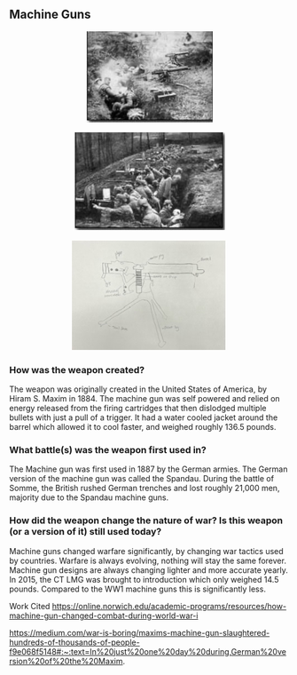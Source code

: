 ## Machine Guns
<p style="text-align:center;"><img src="/images/machinegun1.jpg" /></p>
<p style="text-align:center;"><img src="/images/machinegun2.jpg" /></p>
<p style="text-align:center;"><img src="/images/machinegun3.jpg" /></p>

### How was the weapon created?

The weapon was originally created in the United States of America, by Hiram S. Maxim in 1884. The machine gun was self powered and relied on energy released from the firing cartridges that then dislodged multiple bullets with just a pull of a trigger. It had a water cooled jacket around the barrel which allowed it to cool faster, and weighed roughly 136.5 pounds.

### What battle(s) was the weapon first used in? 

The Machine gun was first used in 1887 by the German armies. The German version of the machine gun was called the Spandau. During the battle of Somme, the British rushed German trenches and lost roughly 21,000 men, majority due to the Spandau machine guns.

### How did the weapon change the nature of war? Is this weapon (or a version of it) still used today? 

Machine guns changed warfare significantly, by changing war tactics used by countries. Warfare is always evolving, nothing will stay the same forever. Machine gun designs are always changing lighter and more accurate yearly. In 2015, the CT LMG was brought to introduction which only weighed 14.5 pounds. Compared to the WW1 machine guns this is significantly less. 

Work Cited
https://online.norwich.edu/academic-programs/resources/how-machine-gun-changed-combat-during-world-war-i

https://medium.com/war-is-boring/maxims-machine-gun-slaughtered-hundreds-of-thousands-of-people-f9e068f5148#:~:text=In%20just%20one%20day%20during,German%20version%20of%20the%20Maxim.

